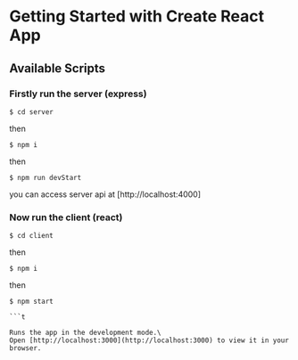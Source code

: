 # Getting Started with Create React App

## Available Scripts


### Firstly run the server (express)

```
$ cd server

```
then 
```
$ npm i

```
then
```
$ npm run devStart

```




you can access server api at [http://localhost:4000]

### Now run the client (react)

```
$ cd client

```
then 
```
$ npm i

```
then
```
$ npm start

```t

Runs the app in the development mode.\
Open [http://localhost:3000](http://localhost:3000) to view it in your browser.

